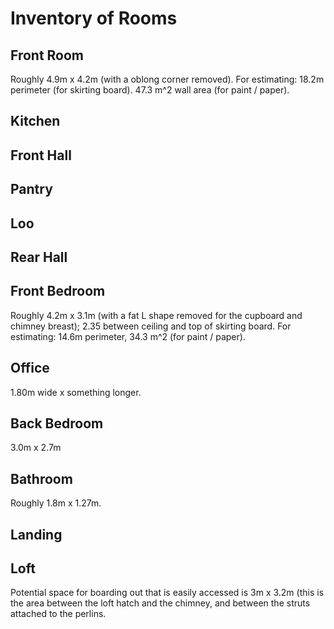 Inventory of Rooms
==================

## Front Room

Roughly 4.9m x 4.2m (with a oblong corner removed). For estimating:
18.2m perimeter (for skirting board). 47.3 m^2 wall area (for paint / paper).

## Kitchen

## Front Hall

## Pantry

## Loo

## Rear Hall

## Front Bedroom

Roughly 4.2m x 3.1m (with a fat L shape removed for the cupboard and chimney breast); 2.35 between ceiling and top of
skirting board. For estimating: 14.6m perimeter, 34.3 m^2 (for paint / paper).

## Office

1.80m wide x something longer.

## Back Bedroom

3.0m x 2.7m

## Bathroom

Roughly 1.8m x 1.27m.

## Landing

## Loft

Potential space for boarding out that is easily accessed is 3m x
3.2m (this is the area between the loft hatch and the chimney,
and between the struts attached to the perlins.
